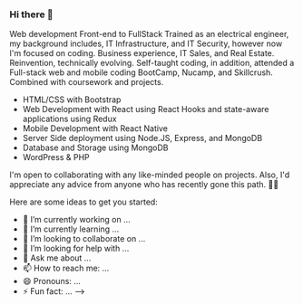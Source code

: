 ### Hi there 👋

Web development Front-end to FullStack
Trained as an electrical engineer, my background includes, IT Infrastructure, and IT Security, however now I'm focused on coding. 
Business experience, IT Sales, and Real Estate.
Reinvention, technically evolving. 
Self-taught coding, in addition, attended a Full-stack web and mobile coding BootCamp, Nucamp, and Skillcrush. Combined with coursework and projects.
- HTML/CSS with Bootstrap
- Web Development with React using React Hooks and state-aware applications using Redux
- Mobile Development with React Native
- Server Side deployment using Node.JS, Express, and MongoDB
- Database and Storage using MongoDB
- WordPress & PHP

I'm open to collaborating with any like-minded people on projects. Also, I'd appreciate any advice from anyone who has recently gone this path.
👨‍💻

Here are some ideas to get you started:

- 🔭 I’m currently working on ...
- 🌱 I’m currently learning ...
- 👯 I’m looking to collaborate on ...
- 🤔 I’m looking for help with ...
- 💬 Ask me about ...
- 📫 How to reach me: ...
- 😄 Pronouns: ...
- ⚡ Fun fact: ...
-->
